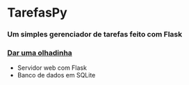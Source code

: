 # TarefasPy

### Um simples gerenciador de tarefas feito com Flask

### [Dar uma olhadinha](https://tarefaspy.herokuapp.com/)

- Servidor web com Flask
- Banco de dados em SQLite
